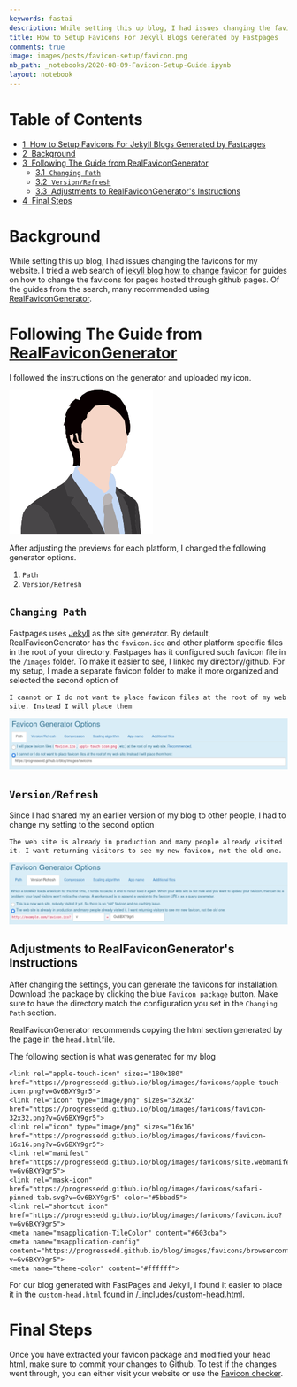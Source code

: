 ```yaml
---
keywords: fastai
description: While setting this up blog, I had issues changing the favicons for my website. I tried a web search of <a href="https://duckduckgo.com/?t=ffab&q=jekyll+blog+how+to+change+favicon&ia=web">jekyll blog how to change favicon</a> for guides on how to change the favicons for pages hosted through github pages. Of the guides from the search, many recommended using a <a href="realfavicongenerator.net">RealFaviconGenerator</a>. 
title: How to Setup Favicons For Jekyll Blogs Generated by Fastpages
comments: true
image: images/posts/favicon-setup/favicon.png
nb_path: _notebooks/2020-08-09-Favicon-Setup-Guide.ipynb
layout: notebook
---
```


<!--
#################################################
### THIS FILE WAS AUTOGENERATED! DO NOT EDIT! ###
#################################################
# file to edit: _notebooks/2020-08-09-Favicon-Setup-Guide.ipynb
-->

<div class="container" id="notebook-container">
        
<div class="cell border-box-sizing text_cell rendered"><div class="inner_cell">
<div class="text_cell_render border-box-sizing rendered_html">
<p><h1>Table of Contents<span class="tocSkip"></span></h1></p>
<div class="toc"><ul class="toc-item"><li><span><a href="#How-to-Setup-Favicons-For-Jekyll-Blogs-Generated-by-Fastpages" data-toc-modified-id="How-to-Setup-Favicons-For-Jekyll-Blogs-Generated-by-Fastpages-1"><span class="toc-item-num">1&nbsp;&nbsp;</span>How to Setup Favicons For Jekyll Blogs Generated by Fastpages</a></span></li><li><span><a href="#Background" data-toc-modified-id="Background-2"><span class="toc-item-num">2&nbsp;&nbsp;</span>Background</a></span></li><li><span><a href="#Following-The-Guide-from-RealFaviconGenerator" data-toc-modified-id="Following-The-Guide-from-RealFaviconGenerator-3"><span class="toc-item-num">3&nbsp;&nbsp;</span>Following The Guide from <a href="realfavicongenerator.net" target="_blank">RealFaviconGenerator</a></a></span><ul class="toc-item"><li><span><a href="#Changing-Path" data-toc-modified-id="Changing-Path-3.1"><span class="toc-item-num">3.1&nbsp;&nbsp;</span><code>Changing Path</code></a></span></li><li><span><a href="#Version/Refresh" data-toc-modified-id="Version/Refresh-3.2"><span class="toc-item-num">3.2&nbsp;&nbsp;</span><code>Version/Refresh</code></a></span></li><li><span><a href="#Adjustments-to-RealFaviconGenerator's-Instructions" data-toc-modified-id="Adjustments-to-RealFaviconGenerator's-Instructions-3.3"><span class="toc-item-num">3.3&nbsp;&nbsp;</span>Adjustments to RealFaviconGenerator's Instructions</a></span></li></ul></li><li><span><a href="#Final-Steps" data-toc-modified-id="Final-Steps-4"><span class="toc-item-num">4&nbsp;&nbsp;</span>Final Steps</a></span></li></ul></div>
</div>
</div>
</div>
<div class="cell border-box-sizing text_cell rendered"><div class="inner_cell">
<div class="text_cell_render border-box-sizing rendered_html">
<h1 id="Background">Background<a class="anchor-link" href="#Background"> </a></h1><p>While setting this up blog, I had issues changing the favicons for my website. I tried a web search of <a href="https://duckduckgo.com/?t=ffab&amp;q=jekyll+blog+how+to+change+favicon&amp;ia=web">jekyll blog how to change favicon</a> for guides on how to change the favicons for pages hosted through github pages. Of the guides from the search, many recommended using <a href="realfavicongenerator.net">RealFaviconGenerator</a>.</p>

</div>
</div>
</div>
<div class="cell border-box-sizing text_cell rendered"><div class="inner_cell">
<div class="text_cell_render border-box-sizing rendered_html">
<h1 id="Following-The-Guide-from-RealFaviconGenerator">Following The Guide from <a href="realfavicongenerator.net">RealFaviconGenerator</a><a class="anchor-link" href="#Following-The-Guide-from-RealFaviconGenerator"> </a></h1><p>I followed the instructions on the generator and uploaded my icon.</p>
<p><img src="https://github.com/progressEdd/blog/blob/master/images/posts/Favicon_Setup/favicon.png?raw=true" alt="Favicon I Prepared For My Blog"></p>
<p>After adjusting the previews for each platform, I changed the following generator options.</p>
<ol>
<li><code>Path</code></li>
<li><code>Version/Refresh</code></li>
</ol>
<h2 id="Changing-Path"><code>Changing Path</code><a class="anchor-link" href="#Changing-Path"> </a></h2><p>Fastpages uses <a href="https://jekyllrb.com/">Jekyll</a> as the site generator. By default, RealFaviconGenerator has the <code>favicon.ico</code> and other platform specific files in the root of your directory. Fastpages has it configured such favicon file in the <code>/images</code> folder. To make it easier to see, I linked my directory/github. For my setup, I made a separate favicon folder to make it more organized and selected the second option of</p>

<pre><code>I cannot or I do not want to place favicon files at the root of my web site. Instead I will place them</code></pre>
<p><img src="https://github.com/progressEdd/blog/blob/master/images/posts/Favicon_Setup/path_settings.png?raw=true" alt="Path Settings"></p>
<h2 id="Version/Refresh"><code>Version/Refresh</code><a class="anchor-link" href="#Version/Refresh"> </a></h2><p>Since I had shared my an earlier version of my blog to other people, I had to change my setting to the second option</p>

<pre><code>The web site is already in production and many people already visited it. I want returning visitors to see my new favicon, not the old one.</code></pre>
<p><img src="https://github.com/progressEdd/blog/blob/master/images/posts/Favicon_Setup/version_settings.png?raw=true" alt="Version Settings"></p>
<h2 id="Adjustments-to-RealFaviconGenerator's-Instructions">Adjustments to RealFaviconGenerator's Instructions<a class="anchor-link" href="#Adjustments-to-RealFaviconGenerator's-Instructions"> </a></h2><p>After changing the settings, you can generate the favicons for installation. Download the package by clicking the blue <code>Favicon package</code> button. Make sure to have the directory match the configuration you set in the <code>Changing Path</code> section.</p>
<p>RealFaviconGenerator recommends copying the html section generated by the page in the <code>head.html</code>file.</p>
<p>The following section is what was generated for my blog</p>

<pre><code>&lt;link rel="apple-touch-icon" sizes="180x180" href="https://progressedd.github.io/blog/images/favicons/apple-touch-icon.png?v=Gv6BXY9gr5"&gt;
&lt;link rel="icon" type="image/png" sizes="32x32" href="https://progressedd.github.io/blog/images/favicons/favicon-32x32.png?v=Gv6BXY9gr5"&gt;
&lt;link rel="icon" type="image/png" sizes="16x16" href="https://progressedd.github.io/blog/images/favicons/favicon-16x16.png?v=Gv6BXY9gr5"&gt;
&lt;link rel="manifest" href="https://progressedd.github.io/blog/images/favicons/site.webmanifest?v=Gv6BXY9gr5"&gt;
&lt;link rel="mask-icon" href="https://progressedd.github.io/blog/images/favicons/safari-pinned-tab.svg?v=Gv6BXY9gr5" color="#5bbad5"&gt;
&lt;link rel="shortcut icon" href="https://progressedd.github.io/blog/images/favicons/favicon.ico?v=Gv6BXY9gr5"&gt;
&lt;meta name="msapplication-TileColor" content="#603cba"&gt;
&lt;meta name="msapplication-config" content="https://progressedd.github.io/blog/images/favicons/browserconfig.xml?v=Gv6BXY9gr5"&gt;
&lt;meta name="theme-color" content="#ffffff"&gt;</code></pre>
<p>For our blog generated with FastPages and Jekyll, I found it easier to place it in the <code>custom-head.html</code> found in <a href="https://github.com/progressEdd/blog/blob/master/_includes/custom-head.html">/_includes/custom-head.html</a>.</p>

</div>
</div>
</div>
<div class="cell border-box-sizing text_cell rendered"><div class="inner_cell">
<div class="text_cell_render border-box-sizing rendered_html">
<h1 id="Final-Steps">Final Steps<a class="anchor-link" href="#Final-Steps"> </a></h1><p>Once you have extracted your favicon package and modified your head html, make sure to commit your changes to Github. To test if the changes went through, you can either visit your website or use the <a href="https://realfavicongenerator.net/favicon_checker">Favicon checker</a>.</p>

</div>
</div>
</div>
</div>
 

